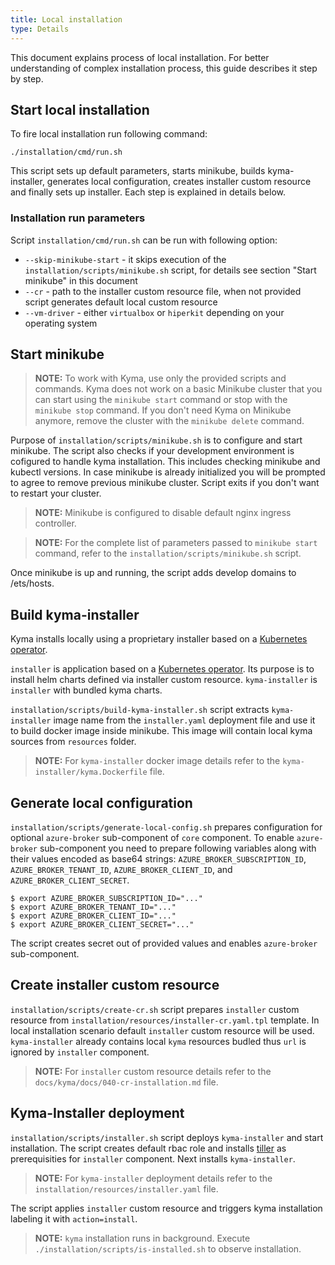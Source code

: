 ```yaml
---
title: Local installation
type: Details
---
```


This document explains process of local installation. For better understanding of complex installation process, this guide describes it step by step.

## Start local installation

To fire local installation run following command:
```
./installation/cmd/run.sh
```

This script sets up default parameters, starts minikube, builds kyma-installer, generates local configuration, creates installer custom resource and finally sets up installer. Each step is explained in details below.

### Installation run parameters

Script `installation/cmd/run.sh` can be run with following option:

- `--skip-minikube-start` - it skips execution of the `installation/scripts/minikube.sh` script, for details see section "Start minikube" in this document
- `--cr` - path to the installer custom resource file, when not provided script generates default local custom resource
- `--vm-driver` -  either `virtualbox` or `hiperkit` depending on your operating system

## Start minikube

> **NOTE:** To work with Kyma, use only the provided scripts and commands. Kyma does not work on a basic Minikube cluster that you can start using the `minikube start` command or stop with the `minikube stop` command. If you don't need Kyma on Minikube anymore, remove the cluster with the `minikube delete` command.

Purpose of `installation/scripts/minikube.sh` is to configure and start minikube. The script also checks if your development environment is cofigured to handle kyma installation. This includes checking minikube and kubectl versions. In case minikube is already initialized you will be prompted to agree to remove previous minikube cluster. Script exits if you don't want to restart your cluster.

>**NOTE:** Minikube is configured to disable default nginx ingress controller.

>**NOTE:** For the complete list of parameters passed to `minikube start` command, refer to the `installation/scripts/minikube.sh` script.

Once minikube is up and running, the script adds develop domains to /ets/hosts.

## Build kyma-installer

Kyma installs locally using a proprietary installer based on a [Kubernetes operator](https://coreos.com/operators/).

`installer` is application based on a [Kubernetes operator](https://coreos.com/operators/). Its purpose is to install helm charts defined via installer custom resource. `kyma-installer` is `installer` with bundled kyma charts. 

`installation/scripts/build-kyma-installer.sh` script extracts `kyma-installer` image name from the `installer.yaml` deployment file and use it to build docker image inside minikube. This image will contain local kyma sources from `resources` folder. 

>**NOTE:** For `kyma-installer` docker image details refer to the `kyma-installer/kyma.Dockerfile` file.

## Generate local configuration

`installation/scripts/generate-local-config.sh` prepares configuration for optional `azure-broker` sub-component of `core` component. To enable `azure-broker` sub-component you need to prepare following variables along with their values encoded as base64 strings: `AZURE_BROKER_SUBSCRIPTION_ID`, `AZURE_BROKER_TENANT_ID`, `AZURE_BROKER_CLIENT_ID`, and `AZURE_BROKER_CLIENT_SECRET`.

```
$ export AZURE_BROKER_SUBSCRIPTION_ID="..."
$ export AZURE_BROKER_TENANT_ID="..."
$ export AZURE_BROKER_CLIENT_ID="..."
$ export AZURE_BROKER_CLIENT_SECRET="..."
```

The script creates secret out of provided values and enables `azure-broker` sub-component.

## Create installer custom resource

`installation/scripts/create-cr.sh` script prepares `installer` custom resource from `installation/resources/installer-cr.yaml.tpl` template. In local installation scenario default `installer` custom resource will be used. `kyma-installer` already contains local `kyma` resources budled thus `url` is ignored by `installer` component. 

>**NOTE:** For `installer` custom resource details refer to the `docs/kyma/docs/040-cr-installation.md` file.

## Kyma-Installer deployment

`installation/scripts/installer.sh` script deploys `kyma-installer` and start installation. The script creates default rbac role and installs [tiller](https://docs.helm.sh/) as prerequisities for `installer` component. Next installs `kyma-installer`.

>**NOTE:** For `kyma-installer` deployment details refer to the `installation/resources/installer.yaml` file.

The script applies `installer` custom resource and triggers kyma installation labeling it with `action=install`.

>**NOTE:** `kyma` installation runs in background. Execute `./installation/scripts/is-installed.sh` to observe installation.